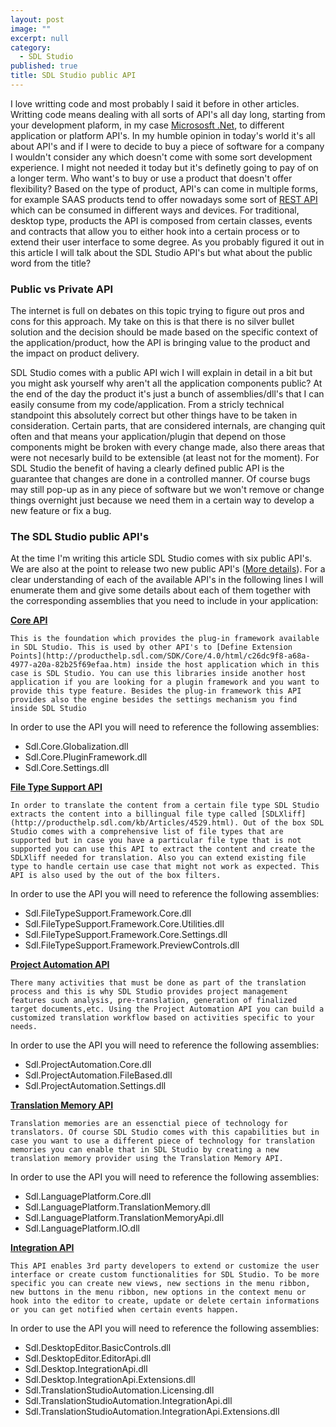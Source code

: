 ```yaml
---
layout: post
image: ""
excerpt: null
category: 
  - SDL Studio
published: true
title: SDL Studio public API
---
```





<p class="dropcap"> I love writting code and most probably I said it before in other articles. Writting code means dealing with all sorts of API's all day long, starting from your development plaform, in my case <a href="https://www.microsoft.com/net" target="_blank">Micrososft .Net</a>, to different application or platform API's. In my humble opinion in today's world it's all about API's and if I were to decide to buy a piece of software for a company I wouldn't consider any which doesn't come with some sort development experience. I might not needed it today but it's definetly going to pay of on a longer term. Who want's to buy or use a product that doesn't offer flexibility? Based on the type of product, API's can come in multiple forms, for example SAAS products tend to offer nowadays some sort of <a href="https://en.wikipedia.org/wiki/Representational_state_transferREST" target="_blank">REST API</a> which can be consumed in different ways and devices. For traditional, desktop type, products the API is composed from certain classes, events and contracts that allow you to either hook into a certain process or to extend their user interface to some degree. As you probably figured it out in this article I will talk about the SDL Studio API's but what about the public word from the title?</p>

### Public vs Private API
The internet is full on debates on this topic trying to figure out pros and cons for this approach. My take on this is that there is no silver bullet solution and the decision should be made based on the specific context of the application/product, how the API is bringing value to the product and the impact on product delivery.

SDL Studio comes with a public API wich I will explain in detail in a bit but you might ask yourself why aren't all the application components public? At the end of the day the product it's just a bunch of assemblies/dll's that I can easily consume from my code/application. From a stricly technical standpoint this absolutely correct but other things have to be taken in consideration. Certain parts, that are considered internals, are changing quit often and that means your application/plugin that depend on those components might be broken with every change made, also there areas that were not necesarly build to be extensible (at least not for the moment). For SDL Studio the benefit of having a clearly defined public API is the  guarantee that changes are done in a controlled manner. Of course bugs may still pop-up as in any piece of software but we won't remove or change things overnight just because we need them in a certain way to develop a new feature or fix a bug.

### The SDL Studio public API's

At the time I'm writing this article SDL Studio comes with six public API's. We are also at the point to release two new public API's ([More details](https://community.sdl.com/developers/language-developers/f/61/t/6451)). For a clear understanding of each of the available API's in the following lines I will enumerate them and give some details about each of them together with the corresponding assemblies that you need to include in your application:

**[Core API](http://producthelp.sdl.com/SDK/Core/4.0/html/ecbcf309-0686-4cc0-85ef-a8963f73d369.htm)**

`This is the foundation which provides the plug-in framework available in SDL Studio. This is used by other API's to [Define Extension Points](http://producthelp.sdl.com/SDK/Core/4.0/html/c26dc9f8-a68a-4977-a20a-82b25f69efaa.htm) inside the host application which in this case is SDL Studio. You can use this libraries inside another host application if you are looking for a plugin framework and you want to provide this type feature. Besides the plug-in framework this API provides also the engine besides the settings mechanism you find inside SDL Studio`

In order to use the API you will need to reference the following assemblies:
- Sdl.Core.Globalization.dll
- Sdl.Core.PluginFramework.dll
- Sdl.Core.Settings.dll

**[File Type Support API](http://producthelp.sdl.com/SDK/FileTypeSupport/4.0/html/1f5584af-9763-46ff-894b-08127a2421a7.htm)**

`In order to translate the content from a certain file type SDL Studio extracts the content into a billingual file type called [SDLXliff](http://producthelp.sdl.com/kb/Articles/4529.html). Out of the box SDL Studio comes with a comprehensive list of file types that are supported but in case you have a particular file type that is not supported you can use this API to extract the content and create the SDLXliff needed for translation. Also you can extend existing file type to handle certain use case that might not work as expected. This API is also used by the out of the box filters.`

In order to use the API you will need to reference the following assemblies:
- Sdl.FileTypeSupport.Framework.Core.dll
- Sdl.FileTypeSupport.Framework.Core.Utilities.dll
- Sdl.FileTypeSupport.Framework.Core.Settings.dll
- Sdl.FileTypeSupport.Framework.PreviewControls.dll

**[Project Automation API](http://producthelp.sdl.com/SDK/ProjectAutomationApi/4.0/html/b986e77a-82d2-4049-8610-5159c55fddd3.htm)**

`There many activities that must be done as part of the translation process and this is why SDL Studio provides project management features such analysis, pre-translation, generation of finalized target documents,etc. Using the Project Automation API you can build a customized translation workflow based on activities specific to your needs.`

In order to use the API you will need to reference the following assemblies:
- Sdl.ProjectAutomation.Core.dll
- Sdl.ProjectAutomation.FileBased.dll
- Sdl.ProjectAutomation.Settings.dll

**[Translation Memory API](http://producthelp.sdl.com/SDK/TranslationMemoryApi/4.0/html/790076c4-fb7c-4c3d-9ad5-e7691c317500.htm)**

`Translation memories are an essenctial piece of technology for translators. Of course SDL Studio comes with this capabilities but in case you want to use a different piece of technology for translation memories you can enable that in SDL Studio by creating a new translation memory provider using the Translation Memory API.`

In order to use the API you will need to reference the following assemblies:
- Sdl.LanguagePlatform.Core.dll
- Sdl.LanguagePlatform.TranslationMemory.dll
- Sdl.LanguagePlatform.TranslationMemoryApi.dll
- Sdl.LanguagePlatform.IO.dll

**[Integration API](http://producthelp.sdl.com/SDK/StudioIntegrationApi/4.0/html/135dcb1c-535b-46a9-8063-b83be4a06d82.htm)**

`This API enables 3rd party developers to extend or customize the user interface or create custom functionalities for SDL Studio. To be more specific you can create new views, new sections in the menu ribbon, new buttons in the menu ribbon, new options in the context menu or hook into the editor to create, update or delete certain informations or you can get notified when certain events happen.`

In order to use the API you will need to reference the following assemblies:
- Sdl.DesktopEditor.BasicControls.dll
- Sdl.DesktopEditor.EditorApi.dll
- Sdl.Desktop.IntegrationApi.dll
- Sdl.Desktop.IntegrationApi.Extensions.dll
- Sdl.TranslationStudioAutomation.Licensing.dll
- Sdl.TranslationStudioAutomation.IntegrationApi.dll
- Sdl.TranslationStudioAutomation.IntegrationApi.Extensions.dll



